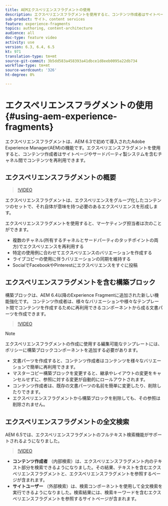 ```yaml
---
title: AEMエクスペリエンスフラグメントの使用
description: エクスペリエンスフラグメントを使用すると、コンテンツ作成者はサイトページやサードパーティ製システムなどの複数のチャネルでコンテンツを再利用できます。
sub-product: サイト、content services
feature: experience-fragments
topics: authoring, content-architecture
audience: all
doc-type: feature video
activity: use
version: 6.3, 6.4, 6.5
kt: 971
translation-type: tm+mt
source-git-commit: 3b5dd583a458393a41dbce1d8eeb0095a22db734
workflow-type: tm+mt
source-wordcount: '326'
ht-degree: 0%

---
```



# エクスペリエンスフラグメントの使用{#using-aem-experience-fragments}

エクスペリエンスフラグメントは、AEM 6.3で初めて導入されたAdobe Experience Manager(AEM)の機能です。エクスペリエンスフラグメントを使用すると、コンテンツ作成者はサイトページやサードパーティ製システムを含むチャネル間でコンテンツを再利用できます。

## エクスペリエンスフラグメントの概要

>[!VIDEO](https://video.tv.adobe.com/v/17028/?quality=9&learn=on)

エクスペリエンスフラグメントは、エクスペリエンスをグループ化したコンテンツのセットで、それ自体が意味を持つ必要のあるエクスペリエンスを形成します。

エクスペリエンスフラグメントを使用すると、マーケティング担当者は次のことができます。

* 複数のチャネル(所有するチャネルとサードパーティのタッチポイントの両方)でエクスペリエンスを再利用する
* 特定の使用例に合わせてエクスペリエンスのバリエーションを作成する
* ライブコピーの使用に伴うバリエーションの同期を維持する
* SocialでFacebookやPinterestにエクスペリエンスをすぐに投稿

## エクスペリエンスフラグメントを含む構築ブロック

構築ブロックは、AEM 6.4以降のExperience Fragmentに追加された新しい機能強化です。 コンテンツ作成者は、様々なバリエーションや様々なテンプレート間でコンテンツを作成するために再利用できるコンポーネントから成る文書パーツを作成できます。

>[!VIDEO](https://video.tv.adobe.com/v/21289/?quality=9&learn=on)

>[!NOTE]
>
> エクスペリエンスフラグメントの作成に使用する編集可能なテンプレートには、ポリシーに構築ブロックコンポーネントを追加する必要があります。

* 文書パーツを作成すると、コンテンツ作成者はコンテンツを様々なバリエーションで簡単に再利用できます。
* マスターコピー構築ブロックを変更すると、継承やレイアウトの変更をキャンセルせずに、参照に対する変更が自動的にロールアウトされます。
* コンテンツ作成者は、既存の文書パーツの名前を簡単に変更したり、削除したりできます。
* エクスペリエンスフラグメントから構築ブロックを削除しても、その参照は削除されません。

## エクスペリエンスフラグメントの全文検索

AEM 6.5では、エクスペリエンスフラグメントのフルテキスト検索機能がサポートされるようになりました。

>[!VIDEO](https://video.tv.adobe.com/v/27720/?quality=9&learn=on)

* **コンテンツ作成者** （内部検索）は、エクスペリエンスフラグメント内のテキスト部分を検索できるようになりました。その結果、テキストを含むエクスペリエンスフラグメントと、エクスペリエンスフラグメントを参照するページが含まれます。
* **サイトユーザー** （外部検索）は、検索コンポーネントを使用して全文検索を実行できるようになりました。検索結果には、検索キーワードを含むエクスペリエンスフラグメントを参照するサイトページが含まれます。
